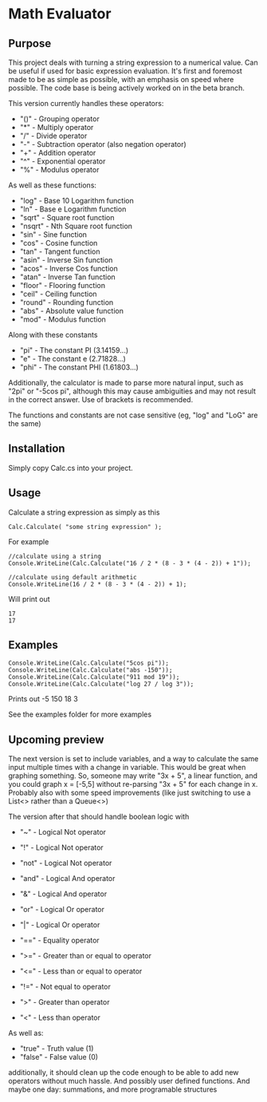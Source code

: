# Math Evaluator

## Purpose
This project deals with turning a string expression to a numerical value.
Can be useful if used for basic expression evaluation.
It's first and foremost made to be as simple as possible, with an emphasis on speed where possible.
The code base is being actively worked on in the beta branch.


This version currently handles these operators:
* "()"    - Grouping operator
* "*"     - Multiply operator
* "/"     - Divide operator
* "-"     - Subtraction operator (also negation operator)
* "+"     - Addition operator
* "^"     - Exponential operator
* "%"     - Modulus operator

As well as these functions:
* "log"   - Base 10 Logarithm function
* "ln"    - Base e Logarithm function
* "sqrt"  - Square root function
* "nsqrt" - Nth Square root function
* "sin"   - Sine function
* "cos"   - Cosine function
* "tan"   - Tangent function
* "asin"  - Inverse Sin function
* "acos"  - Inverse Cos function
* "atan"  - Inverse Tan function
* "floor" - Flooring function
* "ceil"  - Ceiling function
* "round" - Rounding function
* "abs"   - Absolute value function
* "mod"   - Modulus function

Along with these constants
* "pi"  - The constant PI  (3.14159...)
* "e"   - The constant e   (2.71828...)
* "phi" - The constant PHI (1.61803...)

Additionally, the calculator is made to parse more natural input, such as "2pi" or "-5cos pi", although this may cause ambiguities and may not result in the correct answer. Use of brackets is recommended. 

The functions and constants are not case sensitive (eg, "log" and "LoG" are the same)

## Installation
Simply copy Calc.cs into your project.

## Usage
Calculate a string expression as simply as this
    
    Calc.Calculate( "some string expression" );
    
For example

    //calculate using a string
    Console.WriteLine(Calc.Calculate("16 / 2 * (8 - 3 * (4 - 2)) + 1"));
    
    //calculate using default arithmetic
    Console.WriteLine(16 / 2 * (8 - 3 * (4 - 2)) + 1);
    
Will print out
    
    17
    17
    
    
## Examples
    Console.WriteLine(Calc.Calculate("5cos pi"));
    Console.WriteLine(Calc.Calculate("abs -150"));
    Console.WriteLine(Calc.Calculate("911 mod 19"));
    Console.WriteLine(Calc.Calculate("log 27 / log 3"));
    
Prints out
    -5
    150
    18
    3
    
See the examples folder for more examples

## Upcoming preview
The next version is set to include variables, and a way to calculate the same input multiple times with a change in variable.
This would be great when graphing something. So, someone may write "3x + 5", a linear function, and you could graph x = [-5,5] without re-parsing "3x + 5" for each change in x.
Probably also with some speed improvements (like just switching to use a List<> rather than a Queue<>)

The version after that should handle boolean logic with
* "~"   - Logical Not operator
* "!"   - Logical Not operator
* "not" - Logical Not operator

* "and" - Logical And operator
* "&"   - Logical And operator

* "or"  - Logical Or operator
* "|"   - Logical Or operator

* "=="  - Equality operator
* ">="  - Greater than or equal to operator
* "<="  - Less than or equal to operator
* "!="  - Not equal to operator
* ">"   - Greater than operator
* "<"   - Less than operator

As well as:
* "true"  - Truth value (1)
* "false" - False value (0)

additionally, it should clean up the code enough to be able to add new operators without much hassle.
And possibly user defined functions.
And maybe one day: summations, and more programable structures